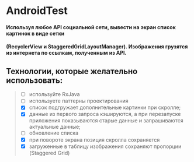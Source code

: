 # AndroidTest
  #### Используя любое API социальной сети, вывести на экран список картинок в виде сетки 
 #### (RecyclerView и StaggeredGridLayoutManager). Изображения грузятся из интернета по ссылкам, полученным из API.
 

## Технологии, которые желательно использовать:
> - [ ] используйте RxJava
> - [ ]   используете паттерны проектирования
> - [x]  список подгружает дополнительные картинки при скролле;
> - [x]  данные из первого запроса кэшируются, а при перезапуске приложения показываются старые данные и запрашиваются актуальные данные;
> - [ ]  обновление списка
> - [x]  при повороте экрана позиция скролла сохраняется
> - [x]  загруженные в таблицу изображения сохраняют пропорции (Staggered Grid)
